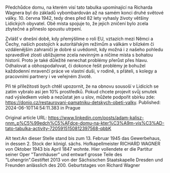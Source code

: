 Předchůdce domu, na kterém visí tato tabulka upomínající na Richarda Wagnera byl do základů vybombardován až na samém konci druhé světové války. 10. června 1942, tedy dnes před 82 lety vyhasly životy většiny Lidických obyvatel. Obě místa spojuje to, že jejich zničení bylo zcela zbytečné a přineslo spoustu utrpení.


Zvlášť v dnešní době, kdy přemýšlíme o roli EU, vztazích mezi Němci a Čechy, našich postojích k autoritářským režimům a válkám v blízkém či vzdálenějším zahraničí je dobré si uvědomit, kdy možná i z našeho pohledu spravedlivé zlosti ubližujeme zcela nevinným a ničíme místa s bohatou historií. Proto je také důležité nenechat problémy přerůst přes hlavu. Odhalovat a obhospodařovat, či dokonce řešit problémy je bohužel každodenní mravenčí práce ve vlastní duši, v rodině, s přáteli, s kolegy a pracovními partnery i ve veřejném životě.


Při té příležitosti bych chtěl upozornit, že na obnovu sousoší v Lidicích se zatím vybralo asi jen 10% prostředků. Pokud chcete projevit svůj smutek nad výsledkem voleb a nezůstat jen u slov, můžete podpořit sbírku zde: https://donio.cz/restaurovani-pamatniku-detskych-obeti-valky.
Published: 2024-06-10T14:54:11.383 in Prague

Original article URL: https://www.linkedin.com/posts/adam-kalisz-nnm_p%C5%99edch%C5%AFdce-domu-na-kter%C3%A9m-vis%C3%AD-tato-tabulka-activity-7205915150812397568-qbbK

Alt text:An dieser Stelle stand bis zum 13. Februar 1945 das Gewerbehaus, in dessen 2. Stock der königl. sächs. Hofkapellmeister RICHARD WAGNER von Oktober 1943 bis April 1847 wohnte. Hier vollendete er die Partitur seiner Oper "Tannhäuser" und entwarf grosse Teile des "Lohengrin".Gestiftet 2013 von der Sächsischen Staatskapelle Dresden und Freunden anlässlich des 200. Geburtstages von Richard Wagner
